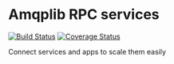# Amqplib RPC services
[![Build Status](https://travis-ci.org/Hild-Franck/amqplib-rpc-services.svg?branch=master)](https://travis-ci.org/Hild-Franck/amqplib-rpc-services) [![Coverage Status](https://coveralls.io/repos/github/Hild-Franck/amqplib-rpc-services/badge.svg?branch=master)](https://coveralls.io/github/Hild-Franck/amqplib-rpc-services?branch=master)

 Connect services and apps to scale them easily 